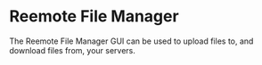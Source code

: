 # Reemote File Manager

The Reemote File Manager GUI can be used to upload files to, and download files from, your servers.
